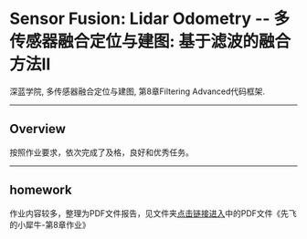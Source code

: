 # Sensor Fusion: Lidar Odometry -- 多传感器融合定位与建图: 基于滤波的融合方法II

深蓝学院, 多传感器融合定位与建图, 第8章Filtering Advanced代码框架.

---

## Overview

按照作业要求，依次完成了及格，良好和优秀任务。

---

## homework

作业内容较多，整理为PDF文件报告，见文件夹[点击链接进入](doc/)中的PDF文件《先飞的小犀牛-第8章作业》

